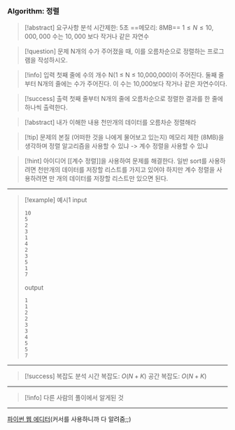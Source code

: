 ### Algorithm: 정렬

> [!abstract] 요구사항 분석
> 시간제한: 5초
> ==메모리: 8MB==
> $1 \leq N \leq 10,000,000$
> 수는 $10,000$ 보다 작거나 같은 자연수

> [!question] 문제
> N개의 수가 주어졌을 때, 이를 오름차순으로 정렬하는 프로그램을 작성하시오.

> [!info] 입력
> 첫째 줄에 수의 개수 N(1 ≤ N ≤ 10,000,000)이 주어진다. 둘째 줄부터 N개의 줄에는 수가 주어진다. 이 수는 10,000보다 작거나 같은 자연수이다.

> [!success] 출력
> 첫째 줄부터 N개의 줄에 오름차순으로 정렬한 결과를 한 줄에 하나씩 출력한다.

> [!abstract] 내가 이해한 내용
> 천만개의 데이터를 오름차순 정렬해라

> [!tip] 문제의 본질 (어떠한 것을 나에게 물어보고 있는지)
> 메모리 제한 (8MB)을 생각하며 정렬 알고리즘을 사용할 수 있냐 -> 계수 정렬을 사용할 수 있냐

> [!hint] 아이디어
> [[계수 정렬]]을 사용하여 문제를 해결한다.
> 일반 sort를 사용하려면 천만개의 데이터를 저장할 리스트를 가지고 있어야 하지만
> 계수 정렬을 사용하려면 만 개의 데이터를 저장할 리스트만 있으면 된다.

---

> [!example] 예시1
> input
>
> ```
> 10
> 5
> 2
> 3
> 1
> 4
> 2
> 3
> 5
> 1
> 7
> ```
>
> output
>
> ```
> 1
> 1
> 2
> 2
> 3
> 3
> 4
> 5
> 5
> 7
> ```

---

> [!success] 복잡도 분석
> 시간 복잡도: $O(N + K)$
> 공간 복잡도: $O(N + K)$

---

> [!info] 다른 사람의 풀이에서 알게된 것

---

[파이썬 웹 에디터](https://www.onlineide.pro/playground/python?utm_source=online-python&utm_medium=navbar&utm_campaign=onlineidepro)(커서를 사용하니까 다 알려줌;;)
